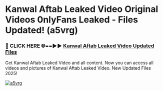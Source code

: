 # Kanwal Aftab Leaked Video Original Videos 0nlyFans Leaked - Files Updated! (a5vrg)

<h3>🔴 CLICK HERE 🌐==►► <a href="https://tinyurl.com/x26r9saj" rel="nofollow">Kanwal Aftab Leaked Video Updated Files</a></h3>

Get Kanwal Aftab Leaked Video and all content. Now you can access all videos and pictures of Kanwal Aftab Leaked Video. New Updated Files 2025!

[![a5vrg](https://i.imgur.com/LkgZPqh.gif)](https://tinyurl.com/x26r9saj)
